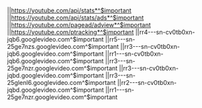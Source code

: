 ||https://youtube.com/api/stats*^$important
||https://youtube.com/api/stats/ads*^$important
||https://youtube.com/pagead/adview*^$important
||https://youtube.com/ptracking*^$important
||rr4---sn-cv0tb0xn-jqb6.googlevideo.com^$important
||rr5---sn-25ge7nzs.googlevideo.com^$important
||rr3---sn-cv0tb0xn-jqb6.googlevideo.com^$important
||rr1---sn-cv0tb0xn-jqb6.googlevideo.com^$important
||rr3---sn-25ge7nzr.googlevideo.com^$important
||rr3---sn-cv0tb0xn-jqbd.googlevideo.com^$important
||rr3---sn-25glenl6.googlevideo.com^$important
||rr2---sn-cv0tb0xn-jqbd.googlevideo.com^$important
||rr1---sn-25ge7nzr.googlevideo.com^$important